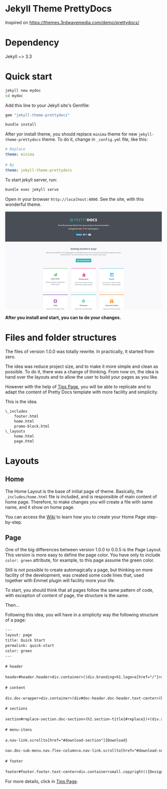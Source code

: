 # Jekyll Theme PrettyDocs

Inspired on https://themes.3rdwavemedia.com/demo/prettydocs/

# Dependency

Jekyll ~> 3.3

# Quick start

```bash
jekyll new mydoc
cd mydoc
```

Add this line to your Jekyll site's Gemfile:

```ruby
gem "jekyll-theme-prettydocs"
```

```bash
bundle install
```

After yor install theme, you should replace `minima` theme for new `jekyll-theme-prettydocs` theme.
To do it, change in `_config.yml` file, like this:

```yaml
# Replace
theme: minima

# By
theme: jekyll-theme-prettydocs
```

To start jekyll server, run:

```bash
bundle exec jekyll serve
```

Open in your browser `http://localhost:4000`. See the site, with this wonderful theme.

![](./screenshot.png)

**After you install and start, you can to do your changes.**

# Files and folder structures

The files of version 1.0.0 was totally rewrite. In practically, It started from zero.

The idea was reduce project size, and to make it more simple and clean as possible. To do it, there was a change of thinking. From now on, the idea is hand over the layouts and to allow the user to build your pages as you like.

However with the help of [Tips Page](https://github.com/maiconpinto/jekyll-theme-prettydocs/wiki/Tips-page), you will be able to replicate and to adapt the content of Pretty Docs template with more facility and simplicity.

This is the idea.

```
\_includes
    footer.html
    home.html
    promo-block.html
\_layouts
    home.html
    page.html
```

# Layouts

## Home

The Home Layout is the base of initial page of theme. Basically, the `_includes/home.html` file is included, and is responsible of main content of home page. Therefore, to make changes you will create a file with same name, and it show on home page.

You can access the [Wiki](https://github.com/maiconpinto/jekyll-theme-prettydocs/wiki) to learn how you to create your Home Page step-by-step.

## Page

One of the big differences between version 1.0.0 to 0.0.5 is the Page Layout. This version is more easy to define the page color. You have only to include `color: green` attribute, for example, to this page assume the green color.

Still is not possible to create automagically a page, but thinking on more facility of the development, was created some code lines that, used together with Emmet plugin will facility more your life.

To start, you should think that all pages follow the same pattern of code, with exception of content of page, the structure is the same.

Then...

Following this idea, you will have in a simplicity way the following structure of a page:

```html
---
layout: page
title: Quick Start
permalink: quick-start
color: green
---

# header 

header#header.header>div.container>((div.branding>h1.logo>a[href="/"]>span.icon_documents_alt.icon[aria-hidden="true"]+span.text-highlight{Pretty}+span.text-bold{Docs})+(ol.breadcrumb>((li.breadcrumb-item>a[href="/"]{Home})+(li.breadcrumb-item.active{Quick Start}))))

# content

div.doc-wrapper>div.container>(div#doc-header.doc-header.text-center>(h1.doc-title>i.icon.fa.fa-paper-plane+{Quick Start})+div.meta>i.far.fa-clock+{Last updated: July 18th, 2018})+(div.doc-body.row>(div.doc-content.col-md-9.col-12.order-1>div.content-inner{#sections})+(div.doc-sidebar.col-md-3.col-12.order-0.d-none.d-md-flex>div#doc-nav.doc-nav>nav#doc-menu.nav.doc-menu.flex-column.sticky{#menu-itens}))

# sections

section#replace-section.doc-section>(h2.section-title{#replace})+(div.section-block>(h3.block-title{#title})+(p{#content}))

# menu-itens

a.nav-link.scrollto[href="#download-section"]{Download}

nav.doc-sub-menu.nav.flex-column>a.nav-link.scrollto[href="#download-section"]{Download}

# footer

footer#footer.footer.text-center>div.container>small.copyright(({Designed with}>i.fa.fa-heart)+({ by }>a[target="_blank" href="https://themes.3rdwavemedia.com/"]{Xiaoying Riley})+{for developers})
```

For more details, click in [Tips Page](https://github.com/maiconpinto/jekyll-theme-prettydocs/wiki/Tips-page).

